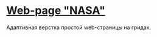 <h1><a href="https://marina-frontend.github.io/space/" target="_blank">Web-page "NASA"</a></h1>
<p>Адаптивная верстка простой web-страницы на гридах. </p>
